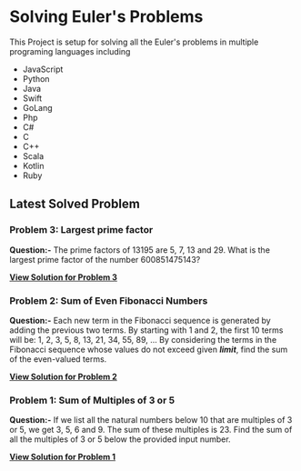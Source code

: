 # Solving Euler's Problems

This Project is setup for solving all the Euler's problems in multiple programing languages including
- JavaScript
- Python
- Java
- Swift
- GoLang
- Php
- C#
- C
- C++
- Scala
- Kotlin
- Ruby

## Latest Solved Problem

### Problem 3: Largest prime factor

**Question:-**
The prime factors of 13195 are 5, 7, 13 and 29.
What is the largest prime factor of the number 600851475143?

**[View Solution for Problem 3 ](./3/)**

### Problem 2: Sum of Even Fibonacci Numbers

**Question:-**
Each new term in the Fibonacci sequence is generated by adding the previous two terms. By starting with 1 and 2, the first 10 terms will be:
1, 2, 3, 5, 8, 13, 21, 34, 55, 89, ... By considering the terms in the Fibonacci sequence whose values do not exceed given ***limit***, find the sum of the even-valued terms.

**[View Solution for Problem 2 ](./2/)**

### Problem 1: Sum of Multiples of 3 or 5

**Question:-**
If we list all the natural numbers below 10 that are multiples of 3 or 5, we get 3, 5, 6 and 9. The sum of these multiples is 23.
Find the sum of all the multiples of 3 or 5 below the provided input number.

**[View Solution for Problem 1 ](./1/)**
